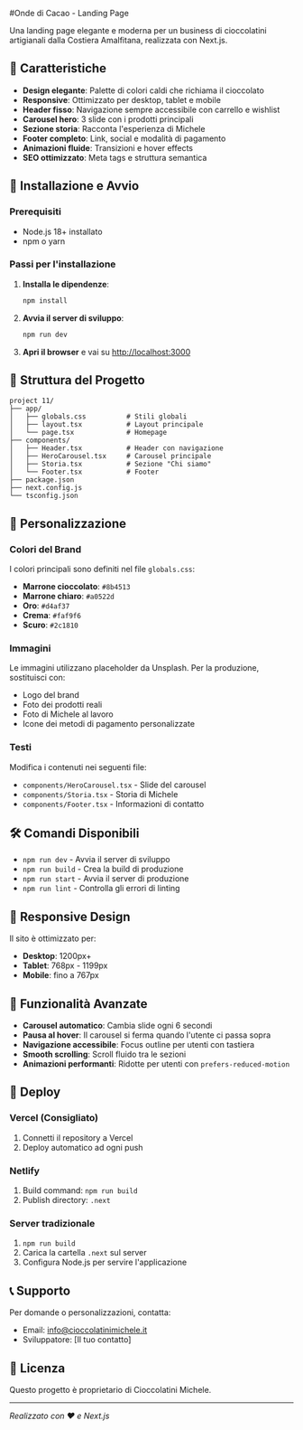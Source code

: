 #Onde di Cacao - Landing Page

Una landing page elegante e moderna per un business di cioccolatini artigianali dalla Costiera Amalfitana, realizzata con Next.js.

## 🍫 Caratteristiche

- **Design elegante**: Palette di colori caldi che richiama il cioccolato
- **Responsive**: Ottimizzato per desktop, tablet e mobile
- **Header fisso**: Navigazione sempre accessibile con carrello e wishlist
- **Carousel hero**: 3 slide con i prodotti principali
- **Sezione storia**: Racconta l'esperienza di Michele
- **Footer completo**: Link, social e modalità di pagamento
- **Animazioni fluide**: Transizioni e hover effects
- **SEO ottimizzato**: Meta tags e struttura semantica

## 🚀 Installazione e Avvio

### Prerequisiti

- Node.js 18+ installato
- npm o yarn

### Passi per l'installazione

1. **Installa le dipendenze**:
   ```bash
   npm install
   ```

2. **Avvia il server di sviluppo**:
   ```bash
   npm run dev
   ```

3. **Apri il browser** e vai su [http://localhost:3000](http://localhost:3000)

## 📁 Struttura del Progetto

```
project 11/
├── app/
│   ├── globals.css          # Stili globali
│   ├── layout.tsx           # Layout principale
│   └── page.tsx             # Homepage
├── components/
│   ├── Header.tsx           # Header con navigazione
│   ├── HeroCarousel.tsx     # Carousel principale
│   ├── Storia.tsx           # Sezione "Chi siamo"
│   └── Footer.tsx           # Footer
├── package.json
├── next.config.js
└── tsconfig.json
```

## 🎨 Personalizzazione

### Colori del Brand

I colori principali sono definiti nel file `globals.css`:

- **Marrone cioccolato**: `#8b4513`
- **Marrone chiaro**: `#a0522d`
- **Oro**: `#d4af37`
- **Crema**: `#faf9f6`
- **Scuro**: `#2c1810`

### Immagini

Le immagini utilizzano placeholder da Unsplash. Per la produzione, sostituisci con:

- Logo del brand
- Foto dei prodotti reali
- Foto di Michele al lavoro
- Icone dei metodi di pagamento personalizzate

### Testi

Modifica i contenuti nei seguenti file:

- `components/HeroCarousel.tsx` - Slide del carousel
- `components/Storia.tsx` - Storia di Michele
- `components/Footer.tsx` - Informazioni di contatto

## 🛠 Comandi Disponibili

- `npm run dev` - Avvia il server di sviluppo
- `npm run build` - Crea la build di produzione
- `npm run start` - Avvia il server di produzione
- `npm run lint` - Controlla gli errori di linting

## 📱 Responsive Design

Il sito è ottimizzato per:

- **Desktop**: 1200px+
- **Tablet**: 768px - 1199px
- **Mobile**: fino a 767px

## 🌟 Funzionalità Avanzate

- **Carousel automatico**: Cambia slide ogni 6 secondi
- **Pausa al hover**: Il carousel si ferma quando l'utente ci passa sopra
- **Navigazione accessibile**: Focus outline per utenti con tastiera
- **Smooth scrolling**: Scroll fluido tra le sezioni
- **Animazioni performanti**: Ridotte per utenti con `prefers-reduced-motion`

## 🚀 Deploy

### Vercel (Consigliato)

1. Connetti il repository a Vercel
2. Deploy automatico ad ogni push

### Netlify

1. Build command: `npm run build`
2. Publish directory: `.next`

### Server tradizionale

1. `npm run build`
2. Carica la cartella `.next` sul server
3. Configura Node.js per servire l'applicazione

## 📞 Supporto

Per domande o personalizzazioni, contatta:

- Email: info@cioccolatinimichele.it
- Sviluppatore: [Il tuo contatto]

## 📄 Licenza

Questo progetto è proprietario di Cioccolatini Michele.

---

*Realizzato con ❤️ e Next.js*
